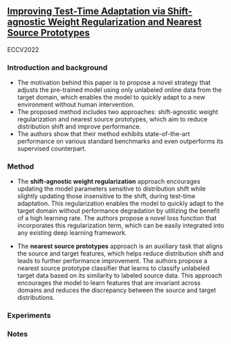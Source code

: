 ## [Improving Test-Time Adaptation via Shift-agnostic Weight Regularization and Nearest Source Prototypes](https://arxiv.org/abs/2207.11707)

ECCV2022

### Introduction and background
- The motivation behind this paper is to propose a novel strategy that adjusts the pre-trained model using only unlabeled online data from the target domain, which enables the model to quickly adapt to a new environment without human intervention. 
- The proposed method includes two approaches: shift-agnostic weight regularization and nearest source prototypes, which aim to reduce distribution shift and improve performance. 
- The authors show that their method exhibits state-of-the-art performance on various standard benchmarks and even outperforms its supervised counterpart.

### Method

- The **shift-agnostic weight regularization** approach encourages updating the model parameters sensitive to distribution shift while slightly updating those insensitive to the shift, during test-time adaptation. This regularization enables the model to quickly adapt to the target domain without performance degradation by utilizing the benefit of a high learning rate. The authors propose a novel loss function that incorporates this regularization term, which can be easily integrated into any existing deep learning framework.

- The **nearest source prototypes** approach is an auxiliary task that aligns the source and target features, which helps reduce distribution shift and leads to further performance improvement. The authors propose a nearest source prototype classifier that learns to classify unlabeled target data based on its similarity to labeled source data. This approach encourages the model to learn features that are invariant across domains and reduces the discrepancy between the source and target distributions.

### Experiments

### Notes
